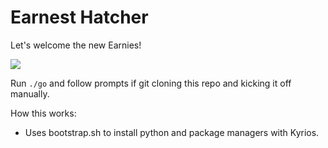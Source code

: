 # Earnest Hatcher

Let's welcome the new Earnies!

![](https://media.giphy.com/media/jvucQj4J72dPO/giphy.gif)

Run `./go` and follow prompts if git cloning this repo and kicking it off manually.

How this works:
* Uses bootstrap.sh to install python and package managers with Kyrios.
